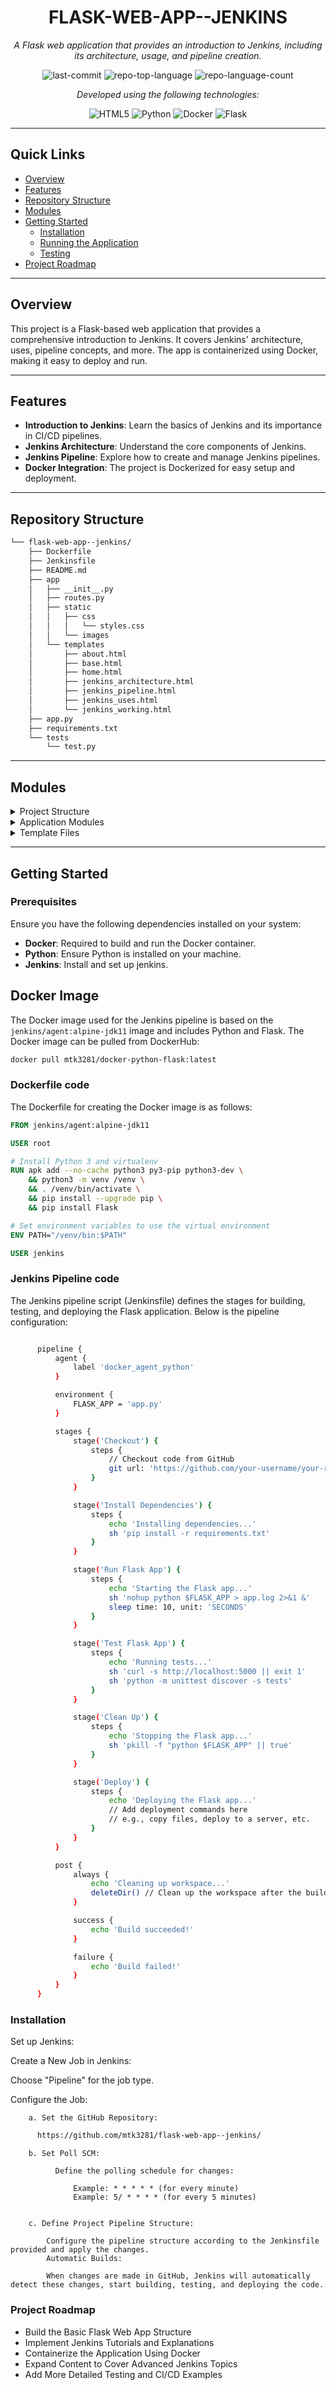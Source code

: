 
<h1 align="center">FLASK-WEB-APP--JENKINS</h1>

<p align="center">
    <em>A Flask web application that provides an introduction to Jenkins, including its architecture, usage, and pipeline creation.</em>
</p>

<p align="center">
  <img src="https://img.shields.io/github/last-commit/mtk3281/flask-web-app--jenkins?style=flat&logo=git&logoColor=white&color=0080ff" alt="last-commit">
  <img src="https://img.shields.io/github/languages/top/mtk3281/flask-web-app--jenkins?style=flat&color=0080ff" alt="repo-top-language">
  <img src="https://img.shields.io/github/languages/count/mtk3281/flask-web-app--jenkins?style=flat&color=0080ff" alt="repo-language-count">
</p>

<p align="center">
    <em>Developed using the following technologies:</em>
</p>

<p align="center">
  <img src="https://img.shields.io/badge/HTML5-E34F26.svg?style=flat&logo=HTML5&logoColor=white" alt="HTML5">
  <img src="https://img.shields.io/badge/Python-3776AB.svg?style=flat&logo=Python&logoColor=white" alt="Python">
  <img src="https://img.shields.io/badge/Docker-2496ED.svg?style=flat&logo=Docker&logoColor=white" alt="Docker">
  <img src="https://img.shields.io/badge/Flask-000000.svg?style=flat&logo=Flask&logoColor=white" alt="Flask">
</p>

<hr>

## Quick Links

- [Overview](#overview)
- [Features](#features)
- [Repository Structure](#repository-structure)
- [Modules](#modules)
- [Getting Started](#getting-started)
  - [Installation](#installation)
  - [Running the Application](#running-the-application)
  - [Testing](#testing)
- [Project Roadmap](#project-roadmap)

---

## Overview

This project is a Flask-based web application that provides a comprehensive introduction to Jenkins. It covers Jenkins' architecture, uses, pipeline concepts, and more. The app is containerized using Docker, making it easy to deploy and run.

---

## Features

- **Introduction to Jenkins**: Learn the basics of Jenkins and its importance in CI/CD pipelines.
- **Jenkins Architecture**: Understand the core components of Jenkins.
- **Jenkins Pipeline**: Explore how to create and manage Jenkins pipelines.
- **Docker Integration**: The project is Dockerized for easy setup and deployment.

---

## Repository Structure

```sh
└── flask-web-app--jenkins/
    ├── Dockerfile
    ├── Jenkinsfile
    ├── README.md
    ├── app
    │   ├── __init__.py
    │   ├── routes.py
    │   ├── static
    │   │   ├── css
    │   │   │   └── styles.css
    │   │   └── images
    │   └── templates
    │       ├── about.html
    │       ├── base.html
    │       ├── home.html
    │       ├── jenkins_architecture.html
    │       ├── jenkins_pipeline.html
    │       ├── jenkins_uses.html
    │       └── jenkins_working.html
    ├── app.py
    ├── requirements.txt
    └── tests
        └── test.py
```

---

## Modules

<details closed><summary>Project Structure</summary>

| File                                                                                               | Summary                                      |
| ---                                                                                                | ---                                          |
| [Dockerfile](https://github.com/mtk3281/flask-web-app--jenkins/blob/master/Dockerfile)             | Docker configuration for the project.        |
| [Jenkinsfile](https://github.com/mtk3281/flask-web-app--jenkins/blob/master/Jenkinsfile)           | Jenkins pipeline script.                     |
| [requirements.txt](https://github.com/mtk3281/flask-web-app--jenkins/blob/master/requirements.txt) | Project dependencies.                        |
| [app.py](https://github.com/mtk3281/flask-web-app--jenkins/blob/master/app.py)                     | Entry point for the Flask application.       |

</details>

<details closed><summary>Application Modules</summary>

| File                                                                                     | Summary                                   |
| ---                                                                                      | ---                                       |
| [routes.py](https://github.com/mtk3281/flask-web-app--jenkins/blob/master/app/routes.py)  | Defines the routes for the web application. |

</details>

<details closed><summary>Template Files</summary>

| File                                                                                                                               | Summary                                                             |
| ---                                                                                                                                | ---                                                                 |
| [jenkins_uses.html](https://github.com/mtk3281/flask-web-app--jenkins/blob/master/app/templates/jenkins_uses.html)                 | HTML template explaining Jenkins uses.                              |
| [jenkins_working.html](https://github.com/mtk3281/flask-web-app--jenkins/blob/master/app/templates/jenkins_working.html)           | HTML template explaining how Jenkins works.                         |
| [base.html](https://github.com/mtk3281/flask-web-app--jenkins/blob/master/app/templates/base.html)                                 | Base HTML template for consistent styling.                          |
| [jenkins_architecture.html](https://github.com/mtk3281/flask-web-app--jenkins/blob/master/app/templates/jenkins_architecture.html) | HTML template explaining Jenkins architecture.                      |
| [jenkins_pipeline.html](https://github.com/mtk3281/flask-web-app--jenkins/blob/master/app/templates/jenkins_pipeline.html)         | HTML template explaining Jenkins pipelines.                         |
| [home.html](https://github.com/mtk3281/flask-web-app--jenkins/blob/master/app/templates/home.html)                                 | Home page template for the web application.                         |
| [about.html](https://github.com/mtk3281/flask-web-app--jenkins/blob/master/app/templates/about.html)                               | About page template for the web application.                        |

</details>

---


## Getting Started

### Prerequisites

Ensure you have the following dependencies installed on your system:

- **Docker**: Required to build and run the Docker container.
- **Python**: Ensure Python is installed on your machine.
- **Jenkins**: Install and set up jenkins.


 ## Docker Image

The Docker image used for the Jenkins pipeline is based on the `jenkins/agent:alpine-jdk11` image and includes Python and Flask. The Docker image can be pulled from DockerHub:

```bash
docker pull mtk3281/docker-python-flask:latest
```


### Dockerfile code

The Dockerfile for creating the Docker image is as follows:

```dockerfile
FROM jenkins/agent:alpine-jdk11

USER root

# Install Python 3 and virtualenv
RUN apk add --no-cache python3 py3-pip python3-dev \
    && python3 -m venv /venv \
    && . /venv/bin/activate \
    && pip install --upgrade pip \
    && pip install Flask

# Set environment variables to use the virtual environment
ENV PATH="/venv/bin:$PATH"

USER jenkins
```

### Jenkins Pipeline code

The Jenkins pipeline script (Jenkinsfile) defines the stages for building, testing, and deploying the Flask application. Below is the pipeline configuration:

``` sh

      pipeline {
          agent {
              label 'docker_agent_python'
          }

          environment {
              FLASK_APP = 'app.py'
          }

          stages {
              stage('Checkout') {
                  steps {
                      // Checkout code from GitHub
                      git url: 'https://github.com/your-username/your-repository.git', branch: 'main'
                  }
              }

              stage('Install Dependencies') {
                  steps {
                      echo 'Installing dependencies...'
                      sh 'pip install -r requirements.txt'
                  }
              }

              stage('Run Flask App') {
                  steps {
                      echo 'Starting the Flask app...'
                      sh 'nohup python $FLASK_APP > app.log 2>&1 &'
                      sleep time: 10, unit: 'SECONDS'
                  }
              }

              stage('Test Flask App') {
                  steps {
                      echo 'Running tests...'
                      sh 'curl -s http://localhost:5000 || exit 1'
                      sh 'python -m unittest discover -s tests'
                  }
              }

              stage('Clean Up') {
                  steps {
                      echo 'Stopping the Flask app...'
                      sh 'pkill -f "python $FLASK_APP" || true'
                  }
              }

              stage('Deploy') {
                  steps {
                      echo 'Deploying the Flask app...'
                      // Add deployment commands here
                      // e.g., copy files, deploy to a server, etc.
                  }
              }
          }

          post {
              always {
                  echo 'Cleaning up workspace...'
                  deleteDir() // Clean up the workspace after the build
              }

              success {
                  echo 'Build succeeded!'
              }

              failure {
                  echo 'Build failed!'
              }
          }
      }

```

### Installation

  Set up Jenkins:

  Create a New Job in Jenkins:

  Choose "Pipeline" for the job type.

  Configure the Job:
      
        a. Set the GitHub Repository:

  ``` bash
        https://github.com/mtk3281/flask-web-app--jenkins/

  ```

        b. Set Poll SCM:

              Define the polling schedule for changes:

                  Example: * * * * * (for every minute)
                  Example: 5/ * * * * (for every 5 minutes)


        c. Define Project Pipeline Structure:

            Configure the pipeline structure according to the Jenkinsfile provided and apply the changes.
            Automatic Builds:

            When changes are made in GitHub, Jenkins will automatically detect these changes, start building, testing, and deploying the code.


### Project Roadmap

* Build the Basic Flask Web App Structure
* Implement Jenkins Tutorials and Explanations
* Containerize the Application Using Docker
* Expand Content to Cover Advanced Jenkins Topics
* Add More Detailed Testing and CI/CD Examples